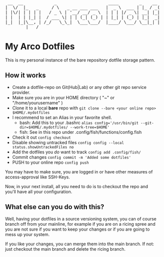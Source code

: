 <pre>
 __  __            _                    ____        _    __ _ _           
|  \/  |_   _     / \   _ __ ___ ___   |  _ \  ___ | |_ / _(_) | ___  ___ 
| |\/| | | | |   / _ \ | '__/ __/ _ \  | | | |/ _ \| __| |_| | |/ _ \/ __|
| |  | | |_| |  / ___ \| | | (_| (_) | | |_| | (_) | |_|  _| | |  __/\__ \
|_|  |_|\__, | /_/   \_\_|  \___\___/  |____/ \___/ \__|_| |_|_|\___||___/
        |___/                                                             
</pre>

# My Arco Dotfiles

This is my personal instance of the bare repository dotfile storage pattern.

## How it works
- Create a dotfile-repo on Git(Hub|Lab) or any other git repo service provider.
- Make sure you are in your HOME directory ( "~" or "/home/yourusername" )
- Clone it to a local **bare** repo with `git clone --bare <your online repo> $HOME/.mydotfiles`
- I recommend to set an Alias in your favorite shell.
  - bash: Add this to your .bashrc `alias config='/usr/bin/git --git-dir=$HOME/.mydotfiles/ --work-tree=$HOME'`
  - fish: See in this repo under .config/fish/functions/config.fish
- Check it out `config checkout`
- Disable showing untracked files `config config --local status.showUntrackedFiles no`
- Add the dotfiles you _do_ want to track `config add .config/fish/`
- Commit changes `config commit -m 'Added some dotfiles'`
- PUSH to your online repo `config push`

You may have to make sure, you are logged in or have other measures of access-approval like SSH-Keys.

Now, in your next install, all you need to do is to checkout the repo and you'll have all your configuration. 

## What else can you do with this?

Well, having your dotfiles in a source versioning system, you can of course branch off from your mainline,
for example if you are on a ricing spree and you are not sure if you want to keep your changes or if you 
are going to mess up your system.

If you like your changes, you can merge them into the main branch. If not: just checkout the main branch 
and delete the ricing branch.

